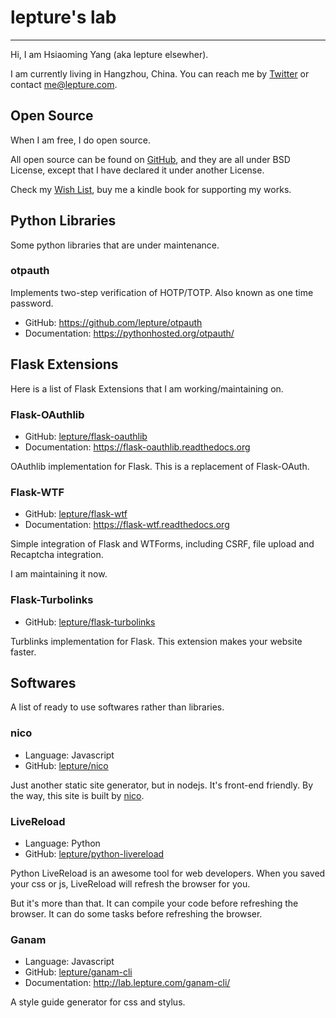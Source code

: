# lepture's lab

-----------------

Hi, I am Hsiaoming Yang (aka lepture elsewher).

I am currently living in Hangzhou, China. You can reach me by [Twitter](https://twitter.com/lepture) or contact <me@lepture.com>.


## Open Source

When I am free, I do open source.

All open source can be found on [GitHub](https://github.com/lepture), and they are
all under BSD License, except that I have declared it under another License.

Check my [Wish List](https://www.amazon.com/registry/wishlist/373NY7OIMSWGJ), buy me a kindle book for supporting my works.

## Python Libraries

Some python libraries that are under maintenance.

### otpauth

Implements two-step verification of HOTP/TOTP. Also known as one time password.

- GitHub: https://github.com/lepture/otpauth
- Documentation: https://pythonhosted.org/otpauth/


## Flask Extensions

Here is a list of Flask Extensions that I am working/maintaining on.

### Flask-OAuthlib

<div class="github-card" data-user="lepture" data-repo="flask-oauthlib">
</div>

- GitHub: [lepture/flask-oauthlib](https://github.com/lepture/flask-oauthlib)
- Documentation: <https://flask-oauthlib.readthedocs.org>

OAuthlib implementation for Flask. This is a replacement of Flask-OAuth.

### Flask-WTF

<div class="github-card" data-user="lepture" data-repo="flask-wtf">
</div>

- GitHub: [lepture/flask-wtf](https://github.com/lepture/flask-wtf)
- Documentation: <https://flask-wtf.readthedocs.org>

Simple integration of Flask and WTForms, including CSRF, file upload and
Recaptcha integration.

I am maintaining it now.

### Flask-Turbolinks

- GitHub: [lepture/flask-turbolinks](https://github.com/lepture/flask-turbolinks)

Turblinks implementation for Flask. This extension makes your website faster.

## Softwares

A list of ready to use softwares rather than libraries.

### nico

<div class="github-card" data-user="lepture" data-repo="nico"></div>

- Language: Javascript
- GitHub: [lepture/nico](https://github.com/lepture/nico)

Just another static site generator, but in nodejs. It's front-end friendly.
By the way, this site is built by [nico](/nico/).

### LiveReload

- Language: Python
- GitHub: [lepture/python-livereload](https://github.com/lepture/python-livereload)

Python LiveReload is an awesome tool for web developers. When you saved your css
or js, LiveReload will refresh the browser for you.

But it's more than that. It can compile your code before refreshing the browser.
It can do some tasks before refreshing the browser.

### Ganam

- Language: Javascript
- GitHub: [lepture/ganam-cli](https://github.com/lepture/ganam-cli)
- Documentation: <http://lab.lepture.com/ganam-cli/>

A style guide generator for css and stylus.

<meta name="gc:client-id" content="a11a1bda412d928fb39a">
<meta name="gc:client-secret" content="92b7cf30bc42c49d589a10372c3f9ff3bb310037">
<script src="http://lab.lepture.com/github-cards/widget.js"></script>
